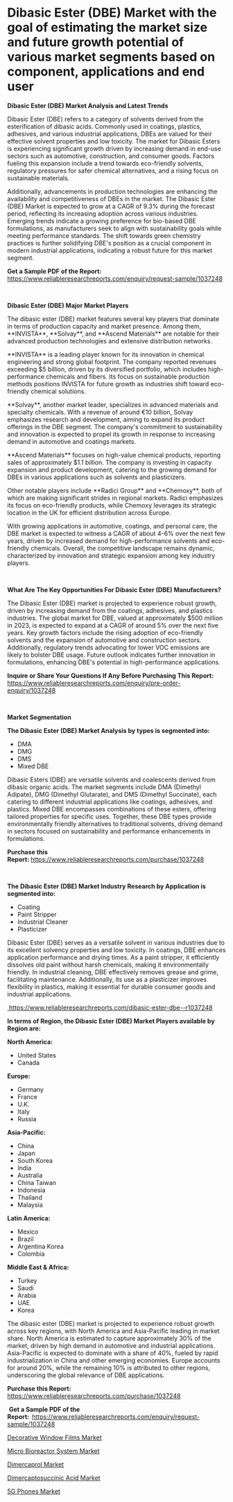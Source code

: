 <p><h1>Dibasic Ester (DBE) Market with the goal of estimating the market size and future growth potential of various market segments based on component, applications and end user</h1></p><p><strong>Dibasic Ester (DBE) Market Analysis and Latest Trends</strong></p>
<p><p>Dibasic Ester (DBE) refers to a category of solvents derived from the esterification of dibasic acids. Commonly used in coatings, plastics, adhesives, and various industrial applications, DBEs are valued for their effective solvent properties and low toxicity. The market for Dibasic Esters is experiencing significant growth driven by increasing demand in end-use sectors such as automotive, construction, and consumer goods. Factors fueling this expansion include a trend towards eco-friendly solvents, regulatory pressures for safer chemical alternatives, and a rising focus on sustainable materials.</p><p>Additionally, advancements in production technologies are enhancing the availability and competitiveness of DBEs in the market. The Dibasic Ester (DBE) Market is expected to grow at a CAGR of 9.3% during the forecast period, reflecting its increasing adoption across various industries. Emerging trends indicate a growing preference for bio-based DBE formulations, as manufacturers seek to align with sustainability goals while meeting performance standards. The shift towards green chemistry practices is further solidifying DBE's position as a crucial component in modern industrial applications, indicating a robust future for this market segment.</p></p>
<p><strong>Get a Sample PDF of the Report:&nbsp;</strong> <a href="https://www.reliableresearchreports.com/enquiry/request-sample/1037248?utm_campaign=38&utm_medium=2&utm_source=Github&utm_content=ia&utm_term=05122024&utm_id=dibasic-ester-dbe">https://www.reliableresearchreports.com/enquiry/request-sample/1037248</a></p>
<p>&nbsp;</p>
<p><strong>Dibasic Ester (DBE) Major Market Players</strong></p>
<p><p>The dibasic ester (DBE) market features several key players that dominate in terms of production capacity and market presence. Among them, **INVISTA**, **Solvay**, and **Ascend Materials** are notable for their advanced production technologies and extensive distribution networks. </p><p>**INVISTA** is a leading player known for its innovation in chemical engineering and strong global footprint. The company reported revenues exceeding $5 billion, driven by its diversified portfolio, which includes high-performance chemicals and fibers. Its focus on sustainable production methods positions INVISTA for future growth as industries shift toward eco-friendly chemical solutions.</p><p>**Solvay**, another market leader, specializes in advanced materials and specialty chemicals. With a revenue of around €10 billion, Solvay emphasizes research and development, aiming to expand its product offerings in the DBE segment. The company's commitment to sustainability and innovation is expected to propel its growth in response to increasing demand in automotive and coatings markets.</p><p>**Ascend Materials** focuses on high-value chemical products, reporting sales of approximately $1.1 billion. The company is investing in capacity expansion and product development, catering to the growing demand for DBEs in various applications such as solvents and plasticizers.</p><p>Other notable players include **Radici Group** and **Chemoxy**, both of which are making significant strides in regional markets. Radici emphasizes its focus on eco-friendly products, while Chemoxy leverages its strategic location in the UK for efficient distribution across Europe.</p><p>With growing applications in automotive, coatings, and personal care, the DBE market is expected to witness a CAGR of about 4-6% over the next few years, driven by increased demand for high-performance solvents and eco-friendly chemicals. Overall, the competitive landscape remains dynamic, characterized by innovation and strategic expansion among key industry players.</p></p>
<p>&nbsp;</p>
<p><strong>What Are The Key Opportunities For Dibasic Ester (DBE) Manufacturers?</strong></p>
<p><p>The Dibasic Ester (DBE) market is projected to experience robust growth, driven by increasing demand from the coatings, adhesives, and plastics industries. The global market for DBE, valued at approximately $500 million in 2023, is expected to expand at a CAGR of around 5% over the next five years. Key growth factors include the rising adoption of eco-friendly solvents and the expansion of automotive and construction sectors. Additionally, regulatory trends advocating for lower VOC emissions are likely to bolster DBE usage. Future outlook indicates further innovation in formulations, enhancing DBE's potential in high-performance applications.</p></p>
<p><strong>Inquire or Share Your Questions If Any Before Purchasing This Report:</strong> <a href="https://www.reliableresearchreports.com/enquiry/pre-order-enquiry/1037248?utm_campaign=38&utm_medium=2&utm_source=Github&utm_content=ia&utm_term=05122024&utm_id=dibasic-ester-dbe">https://www.reliableresearchreports.com/enquiry/pre-order-enquiry/1037248</a></p>
<p>&nbsp;</p>
<p><strong>Market Segmentation</strong></p>
<p><strong>The Dibasic Ester (DBE) Market Analysis by types is segmented into:</strong></p>
<p><ul><li>DMA</li><li>DMG</li><li>DMS</li><li>Mixed DBE</li></ul></p>
<p><p>Dibasic Esters (DBE) are versatile solvents and coalescents derived from dibasic organic acids. The market segments include DMA (Dimethyl Adipate), DMG (Dimethyl Glutarate), and DMS (Dimethyl Succinate), each catering to different industrial applications like coatings, adhesives, and plastics. Mixed DBE encompasses combinations of these esters, offering tailored properties for specific uses. Together, these DBE types provide environmentally friendly alternatives to traditional solvents, driving demand in sectors focused on sustainability and performance enhancements in formulations.</p></p>
<p><strong>Purchase this Report:&nbsp;</strong><a href="https://www.reliableresearchreports.com/purchase/1037248?utm_campaign=38&utm_medium=2&utm_source=Github&utm_content=ia&utm_term=05122024&utm_id=dibasic-ester-dbe">https://www.reliableresearchreports.com/purchase/1037248</a></p>
<p>&nbsp;</p>
<p><strong>The Dibasic Ester (DBE) Market Industry Research by Application is segmented into:</strong></p>
<p><ul><li>Coating</li><li>Paint Stripper</li><li>Industrial Cleaner</li><li>Plasticizer</li></ul></p>
<p><p>Dibasic Ester (DBE) serves as a versatile solvent in various industries due to its excellent solvency properties and low toxicity. In coatings, DBE enhances application performance and drying times. As a paint stripper, it efficiently dissolves old paint without harsh chemicals, making it environmentally friendly. In industrial cleaning, DBE effectively removes grease and grime, facilitating maintenance. Additionally, its use as a plasticizer improves flexibility in plastics, making it essential for durable consumer goods and industrial applications.</p></p>
<p><a href="https://www.reliableresearchreports.com/dibasic-ester-dbe--r1037248?utm_campaign=38&utm_medium=2&utm_source=Github&utm_content=ia&utm_term=05122024&utm_id=dibasic-ester-dbe">&nbsp;https://www.reliableresearchreports.com/dibasic-ester-dbe--r1037248</a></p>
<p><strong>In terms of Region, the Dibasic Ester (DBE) Market Players available by Region are:</strong></p>
<p>
    <p> <strong> North America: </strong>
        <ul>
            <li>United States</li>
            <li>Canada</li>
        </ul>
        </p> 
    <p> <strong> Europe: </strong>
        <ul>
            <li>Germany</li>
            <li>France</li>
            <li>U.K.</li>
            <li>Italy</li>
            <li>Russia</li>
        </ul>
        </p> 
    <p> <strong> Asia-Pacific: </strong>
        <ul>
            <li>China</li>
            <li>Japan</li>
            <li>South Korea</li>
            <li>India</li>
            <li>Australia</li>
            <li>China Taiwan</li>
            <li>Indonesia</li>
            <li>Thailand</li>
            <li>Malaysia</li>
        </ul>
        </p> 
    <p> <strong> Latin America: </strong>
        <ul>
            <li>Mexico</li>
            <li>Brazil</li>
            <li>Argentina Korea</li>
            <li>Colombia</li>
        </ul>
        </p> 
    <p> <strong> Middle East & Africa: </strong>
        <ul>
            <li>Turkey</li>
            <li>Saudi</li>
            <li>Arabia</li>
            <li>UAE</li>
            <li>Korea</li>
        </ul>
    </p>
    </p>
<p><p>The dibasic ester (DBE) market is projected to experience robust growth across key regions, with North America and Asia-Pacific leading in market share. North America is estimated to capture approximately 30% of the market, driven by high demand in automotive and industrial applications. Asia-Pacific is expected to dominate with a share of 40%, fueled by rapid industrialization in China and other emerging economies. Europe accounts for around 20%, while the remaining 10% is attributed to other regions, underscoring the global relevance of DBE applications.</p></p>
<p><strong>Purchase this Report: </strong><a href="https://www.reliableresearchreports.com/purchase/1037248?utm_campaign=38&utm_medium=2&utm_source=Github&utm_content=ia&utm_term=05122024&utm_id=dibasic-ester-dbe">https://www.reliableresearchreports.com/purchase/1037248</a></p>
<p>&nbsp;<strong>Get a Sample PDF of the Report:&nbsp;&nbsp;</strong><a href="https://www.reliableresearchreports.com/enquiry/request-sample/1037248?utm_campaign=38&utm_medium=2&utm_source=Github&utm_content=ia&utm_term=05122024&utm_id=dibasic-ester-dbe">https://www.reliableresearchreports.com/enquiry/request-sample/1037248</a></p>
<p><strong></strong></p>
<p><p><a href="https://github.com/arionmp/Market-Research-Report-List-5/blob/main/decorative-window-films-market.md?utm_campaign=38&utm_medium=2&utm_source=Github&utm_content=ia&utm_term=05122024&utm_id=dibasic-ester-dbe">Decorative Window Films Market</a></p><p><a href="https://github.com/petbigbeepjn/Market-Research-Report-List-1/blob/main/micro-bioreactor-system-market.md?utm_campaign=38&utm_medium=2&utm_source=Github&utm_content=ia&utm_term=05122024&utm_id=dibasic-ester-dbe">Micro Bioreactor System Market</a></p><p><a href="https://www.linkedin.com/pulse/dimercaprol-market-report-in-depth-trends-insights-projected-n9tme?utm_campaign=38&utm_medium=2&utm_source=Github&utm_content=ia&utm_term=05122024&utm_id=dibasic-ester-dbe">Dimercaprol Market</a></p><p><a href="https://www.linkedin.com/pulse/dimercaptosuccinic-acid-market-state-revenue-forecast-growth-hebme?utm_campaign=38&utm_medium=2&utm_source=Github&utm_content=ia&utm_term=05122024&utm_id=dibasic-ester-dbe">Dimercaptosuccinic Acid Market</a></p><p><a href="https://issuu.com/reportprime-2/docs/5g-phones-market-size-2030.pptx?utm_campaign=38&utm_medium=2&utm_source=Github&utm_content=ia&utm_term=05122024&utm_id=dibasic-ester-dbe">5G Phones Market</a></p></p>